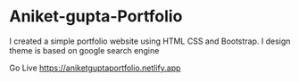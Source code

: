 # Aniket-gupta-Portfolio
I created a simple portfolio website using HTML CSS and Bootstrap. I design theme is based on google search engine

Go Live
https://aniketguptaportfolio.netlify.app
